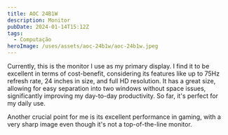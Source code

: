 ```yaml
---
title: AOC 24B1W
description: Monitor
pubDate: 2024-01-14T15:12Z
tags:
  - Computação
heroImage: /uses/assets/aoc-24b1w/aoc-24b1w.jpeg
---
```

Currently, this is the monitor I use as my primary display. I find it to be excellent in terms of cost-benefit, considering its features like up to 75Hz refresh rate, 24 inches in size, and full HD resolution. It has a great size, allowing for easy separation into two windows without space issues, significantly improving my day-to-day productivity. So far, it's perfect for my daily use.

Another crucial point for me is its excellent performance in gaming, with a very sharp image even though it's not a top-of-the-line monitor.